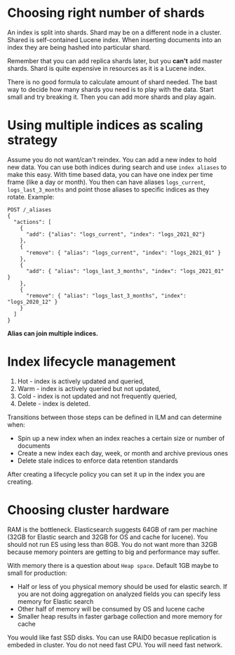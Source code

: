 # Choosing right number of shards

An index is split into shards. Shard may be on a different node in a cluster. Shared is self-contained Lucene index. When inserting
documents into an index they are being hashed into particular shard.

Remember that you can add replica shards later, but you **can't** add master shards. Shard is quite expensive in resources as it is a Lucene
index.

There is no good formula to calculate amount of shard needed. The bast way to decide how many shards you need is to play with the data.
Start small and try breaking it. Then you can add more shards and play again.

# Using multiple indices as scaling strategy

Assume you do not want/can't reindex. You can add a new index to hold new data. You can use both indices 
during search and use `index aliases` to make this easy. With time based data, you can have one index 
per time frame (like a day or month). You then can have aliases `logs_current`, `logs_last_3_months`
and point those aliases to specific indices as they rotate. Example:

```
POST /_aliases
{
  "actions": [
    {
      "add": {"alias": "logs_current", "index": "logs_2021_02"}
    },
    {
      "remove": { "alias": "logs_current", "index": "logs_2021_01" }
    },
    {
      "add": { "alias": "logs_last_3_months", "index": "logs_2021_01" }
    },
    {
      "remove": { "alias": "logs_last_3_months", "index": "logs_2020_12" }
    }
  ]
}
```

**Alias can join multiple indices.**

# Index lifecycle management

1. Hot - index is actively updated and queried,
1. Warm - index is actively queried but not updated,
1. Cold - index is not updated and not frequently queried,
1. Delete - index is deleted.

Transitions between those steps can be defined in ILM and can determine when:
 - Spin up a new index when an index reaches a certain size or number of documents
 - Create a new index each day, week, or month and archive previous ones
 - Delete stale indices to enforce data retention standards

After creating a lifecycle policy you can set it up in the index you are creating.

# Choosing cluster hardware

RAM is the bottleneck. Elasticsearch suggests 64GB of ram per machine (32GB for Elastic search and 
32GB for OS and cache for lucene). You should not run ES using less than 8GB. You do not want more 
than 32GB because memory pointers are getting to big and performance may suffer.

With memory there is a question about `Heap space`. Default 1GB maybe to small for production:
 - Half or less of you physical memory should be used for elastic search. If you are not doing 
aggregation on analyzed fields you can specify less memory for Elastic search
 - Other half of memory will be consumed by OS and lucene cache
 - Smaller heap results in faster garbage collection and more memory for cache

You would like fast SSD disks. You can use RAID0 becasue replication is embeded in cluster.
You do not need fast CPU. You will need fast network.

